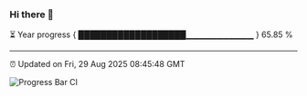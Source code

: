### Hi there 👋

⏳ Year progress { ███████████████████▁▁▁▁▁▁▁▁▁▁▁ } 65.85 %

---

⏰ Updated on Fri, 29 Aug 2025 08:45:48 GMT

![Progress Bar CI](https://github.com/IshwaranRudhara/GIT-ACTION/workflows/Progress%20Bar%20CI/badge.svg)
